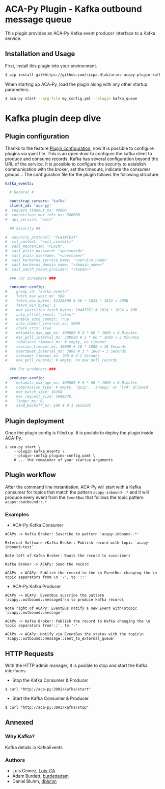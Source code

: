ACA-Py Plugin - Kafka outbound message queue
=======================================

This plugin provides an ACA-Py Kafka event producer interface to a Kafka service.
## Installation and Usage

First, install this plugin into your environment.

```sh
$ pip install git+https://github.com/sicpa-dlab/aries-acapy-plugin-kafka-events.git
```

When starting up ACA-Py, load the plugin along with any other startup
parameters.

```sh
$ aca-py start --arg-file my_config.yml --plugin kafka_queue
```

# Kafka plugin deep dive

## Plugin configuration
Thanks to the feature [Plugin configuration](https://github.com/hyperledger/aries-cloudagent-python/pull/1226), now It is possible to configure plugins via yaml file. This is an open door to configure the kafka client to produce and consume records. Kafka has several configuration beyond the URL of the service. 
It is possible to configure the security to establish communication with the broker, set the timeouts, indicate the consumer groups...
The configuration file for the plugin follows the following structure:

```yaml
kafka_events:

  # General #

  bootstrap_servers: "kafka"
  client_id: "aca-py"
#  request_timeout_ms: 40000
#  connections_max_idle_ms: 540000
#  api_version: "auto"

  ## Security ##

#  security_protocol: "PLAINTEXT"
#  ssl_context: "<ssl_context>"
#  sasl_mechanism: "PLAIN",
#  sasl_plain_password: "<password>"
#  sasl_plain_username: "<username>"
#  sasl_kerberos_service_name: "<service_name>"
#  sasl_kerberos_domain_name: "<domain_name>"
#  sasl_oauth_token_provider: "<token>"

  ### For consumers ###

  consumer-config:
#    group_id: "kafka_events"
#    fetch_max_wait_ms: 500
#    fetch_max_bytes: 52428800 # 50 * 1024 * 1024 = 50MB
#    fetch_min_bytes: 1
#    max_partition_fetch_bytes: 10485761 # 1024 * 1024 = 1MB
#    auto_offset_reset: "latest"
#    enable_auto_commit: True
#    auto_commit_interval_ms: 5000
#    check_crcs: True
#    metadata_max_age_ms: 300000 # 5 * 60 * 1000 = 5 Minutes
#    max_poll_interval_ms: 300000 # 5 * 60 * 1000 = 5 Minutes
#    rebalance_timeout_ms: # empty, no timeout
#    session_timeout_ms: 10000 # 10 * 1000 = 10 Seconds
#    heartbeat_interval_ms: 3000 # 3 * 1000 = 3 Seconds
#    consumer_timeout_ms: 200 # 0'2 Seconds
#    max_poll_records: # empty, no max poll records

  ### For producers ###

  producer-config:
#    metadata_max_age_ms: 300000 # 5 * 60 * 1000 = 5 Minutes
#    compression_type: # empty, 'gzip', 'snappy' or 'lz4' allowed
#    max_batch_size: 16384
#    max_request_size: 1048576,
#    linger_ms: 0,
#    send_backoff_ms: 100 # 0'1 Seconds
```
## Plugin deployment
Once the plugin config is filled up. It is posible to deploy the plugin inside ACA-Py.
```shell
$ aca-py start \
    --plugin kafka_events \
    --plugin-config plugins-config.yaml \
    # ... the remainder of your startup arguments
```

## Plugin workflow
After the command line instantiation, ACA-Py will start with a Kafka consumer for topics that match the pattern `acapy-inbound-.*`  and It will produce every event from the `EventBus` that follows the topic pattern `acapy::outbound::.*`
### Examples
- ACA-Py Kafka Consumer
```sequence
ACAPy -> Kafka Broker: Suscribe to pattern 'acapy-inbound-.*'

External Software->Kafka Broker: Publish record with topic `acapy-inbound-test`

Note left of Kafka Broker: Route the record to suscribers

Kafka Broker -> ACAPy: Send the record 

ACAPy -> ACAPy: Publish the record to the \n EventBus changing the \n topic separators from \n '-', to '::'

```

- ACA-Py Kafka Producer
```sequence
ACAPy -> ACAPy: EventBus suscribe the pattern 'acapy::outbound::message$'\n to produce kafka records

Note right of ACAPy: EventBus notify a new Event with\ntopic 'acapy::outbound::message'

ACAPy -> Kafka Broker: Publish the record to Kafka changing the \n topic separators from'::', to '-'

ACAPy -> ACAPy: Notify via EventBus the status with the topic\n 'acapy::outbound::message::sent_to_external_queue'
```

## HTTP Requests
With the HTTP admin manager, It is posible to stop and start the Kafka interfaces.

- Stop the Kafka Consumer & Producer
```shell
$ curl "http://aca-py:3001/kafka/start"
```

- Start the Kafka Consumer & Producer
```shell
$ curl "http://aca-py:3001/kafka/stop"
```

## Annexed
### Why Kafka?
Kafka details in KafkaEvents


### Authors
- Luis Gomez, [Luis-GA](https://github.com/Luis-GA)
- Adam Burdett, [burdettadam](https://github.com/burdettadam)
- Daniel Bluhm, [dbluhm](https://github.com/dbluhm)
